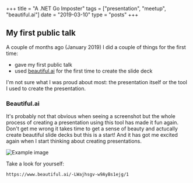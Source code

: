 +++
title =  "A .NET Go Imposter"
tags = ["presentation", "meetup", "beautiful.ai"]
date = "2019-03-10"
type = "posts"
+++

## My first public talk

A couple of months ago (January 2019) I did a couple of things for the first time:

- gave my first public talk
- used [beautiful.ai](https://www.beautiful.ai/-LWajhsgv-w9AyBs1ejg/1) for the first time to create the slide deck

I'm not sure what I was proud about most: the presentation itself or the tool I used to create the presentation.

### Beautiful.ai

It's probably not that obvious when seeing a screenshot but the whole process of creating a presentation using this tool has made it fun again. Don't get me wrong it takes time to get a sense of beauty and actucally create beautiful slide decks but this is a start! And it has got me excited again when I start thinking about creating presentations.

![Example image](../../Example-beautiful-ai.PNG)

Take a look for yourself:

```
https://www.beautiful.ai/-LWajhsgv-w9AyBs1ejg/1
```